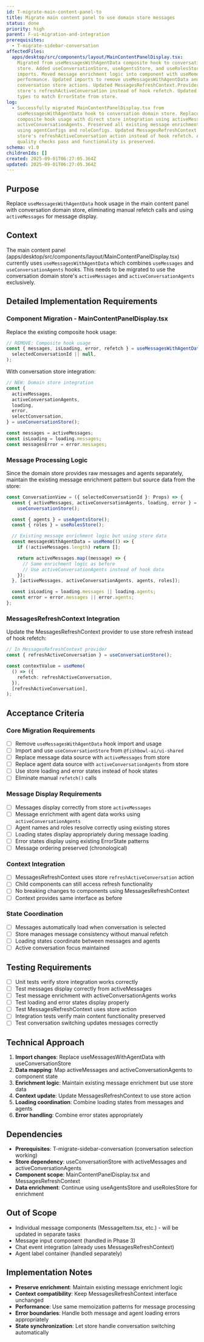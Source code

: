 ```yaml
---
id: T-migrate-main-content-panel-to
title: Migrate main content panel to use domain store messages
status: done
priority: high
parent: F-ui-migration-and-integration
prerequisites:
  - T-migrate-sidebar-conversation
affectedFiles:
  apps/desktop/src/components/layout/MainContentPanelDisplay.tsx:
    Migrated from useMessagesWithAgentData composite hook to conversation domain
    store. Added useConversationStore, useAgentsStore, and useRolesStore
    imports. Moved message enrichment logic into component with useMemo for
    performance. Updated imports to remove useMessagesWithAgentData and use
    conversation store actions. Updated MessagesRefreshContext.Provider to use
    store's refreshActiveConversation instead of hook refetch. Updated interface
    types to match ErrorState from store.
log:
  - Successfully migrated MainContentPanelDisplay.tsx from
    useMessagesWithAgentData hook to conversation domain store. Replaced
    composite hook usage with direct store integration using activeMessages and
    activeConversationAgents. Preserved all existing message enrichment logic
    using agentConfigs and roleConfigs. Updated MessagesRefreshContext to use
    store's refreshActiveConversation action instead of hook refetch. All
    quality checks pass and functionality is preserved.
schema: v1.0
childrenIds: []
created: 2025-09-01T06:27:05.364Z
updated: 2025-09-01T06:27:05.364Z
---
```


## Purpose

Replace `useMessagesWithAgentData` hook usage in the main content panel with conversation domain store, eliminating manual refetch calls and using `activeMessages` for message display.

## Context

The main content panel (apps/desktop/src/components/layout/MainContentPanelDisplay.tsx) currently uses `useMessagesWithAgentData` which combines `useMessages` and `useConversationAgents` hooks. This needs to be migrated to use the conversation domain store's `activeMessages` and `activeConversationAgents` exclusively.

## Detailed Implementation Requirements

### Component Migration - MainContentPanelDisplay.tsx

Replace the existing composite hook usage:

```typescript
// REMOVE: Composite hook usage
const { messages, isLoading, error, refetch } = useMessagesWithAgentData(
  selectedConversationId || null,
);
```

With conversation store integration:

```typescript
// NEW: Domain store integration
const {
  activeMessages,
  activeConversationAgents,
  loading,
  error,
  selectConversation,
} = useConversationStore();

const messages = activeMessages;
const isLoading = loading.messages;
const messagesError = error.messages;
```

### Message Processing Logic

Since the domain store provides raw messages and agents separately, maintain the existing message enrichment pattern but source data from the store:

```typescript
const ConversationView = ({ selectedConversationId }: Props) => {
  const { activeMessages, activeConversationAgents, loading, error } =
    useConversationStore();

  const { agents } = useAgentsStore();
  const { roles } = useRolesStore();

  // Existing message enrichment logic but using store data
  const messagesWithAgentData = useMemo(() => {
    if (!activeMessages.length) return [];

    return activeMessages.map((message) => {
      // Same enrichment logic as before
      // Use activeConversationAgents instead of hook data
    });
  }, [activeMessages, activeConversationAgents, agents, roles]);

  const isLoading = loading.messages || loading.agents;
  const error = error.messages || error.agents;
};
```

### MessagesRefreshContext Integration

Update the MessagesRefreshContext provider to use store refresh instead of hook refetch:

```typescript
// In MessagesRefreshContext provider
const { refreshActiveConversation } = useConversationStore();

const contextValue = useMemo(
  () => ({
    refetch: refreshActiveConversation,
  }),
  [refreshActiveConversation],
);
```

## Acceptance Criteria

### Core Migration Requirements

- [ ] Remove `useMessagesWithAgentData` hook import and usage
- [ ] Import and use `useConversationStore` from `@fishbowl-ai/ui-shared`
- [ ] Replace message data source with `activeMessages` from store
- [ ] Replace agent data source with `activeConversationAgents` from store
- [ ] Use store loading and error states instead of hook states
- [ ] Eliminate manual `refetch()` calls

### Message Display Requirements

- [ ] Messages display correctly from store `activeMessages`
- [ ] Message enrichment with agent data works using `activeConversationAgents`
- [ ] Agent names and roles resolve correctly using existing stores
- [ ] Loading states display appropriately during message loading
- [ ] Error states display using existing ErrorState patterns
- [ ] Message ordering preserved (chronological)

### Context Integration

- [ ] MessagesRefreshContext uses store `refreshActiveConversation` action
- [ ] Child components can still access refresh functionality
- [ ] No breaking changes to components using MessagesRefreshContext
- [ ] Context provides same interface as before

### State Coordination

- [ ] Messages automatically load when conversation is selected
- [ ] Store manages message consistency without manual refetch
- [ ] Loading states coordinate between messages and agents
- [ ] Active conversation focus maintained

## Testing Requirements

- [ ] Unit tests verify store integration works correctly
- [ ] Test messages display correctly from activeMessages
- [ ] Test message enrichment with activeConversationAgents works
- [ ] Test loading and error states display properly
- [ ] Test MessagesRefreshContext uses store action
- [ ] Integration tests verify main content functionality preserved
- [ ] Test conversation switching updates messages correctly

## Technical Approach

1. **Import changes**: Replace useMessagesWithAgentData with useConversationStore
2. **Data mapping**: Map activeMessages and activeConversationAgents to component state
3. **Enrichment logic**: Maintain existing message enrichment but use store data
4. **Context update**: Update MessagesRefreshContext to use store action
5. **Loading coordination**: Combine loading states from messages and agents
6. **Error handling**: Combine error states appropriately

## Dependencies

- **Prerequisites**: T-migrate-sidebar-conversation (conversation selection working)
- **Store dependency**: useConversationStore with activeMessages and activeConversationAgents
- **Component scope**: MainContentPanelDisplay.tsx and MessagesRefreshContext
- **Data enrichment**: Continue using useAgentsStore and useRolesStore for enrichment

## Out of Scope

- Individual message components (MessageItem.tsx, etc.) - will be updated in separate tasks
- Message input component (handled in Phase 3)
- Chat event integration (already uses MessagesRefreshContext)
- Agent label container (handled separately)

## Implementation Notes

- **Preserve enrichment**: Maintain existing message enrichment logic
- **Context compatibility**: Keep MessagesRefreshContext interface unchanged
- **Performance**: Use same memoization patterns for message processing
- **Error boundaries**: Handle both message and agent loading errors appropriately
- **State synchronization**: Let store handle conversation switching automatically
